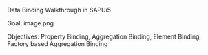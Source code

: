 Data Binding Walkthrough in SAPUi5

Goal:
image.png

Objectives:
Property Binding, 
Aggregation Binding,
Element Binding,
Factory based Aggregation Binding